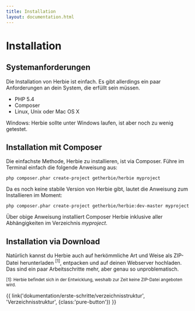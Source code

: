 ```yaml
---
title: Installation
layout: documentation.html
---
```


# Installation


## Systemanforderungen

Die Installation von Herbie ist einfach. Es gibt allerdings ein paar Anforderungen an dein
System, die erfüllt sein müssen.

- PHP 5.4
- Composer
- Linux, Unix oder Mac OS X

Windows:
Herbie sollte unter Windows laufen, ist aber noch zu wenig getestet.


## Installation mit Composer

Die einfachste Methode, Herbie zu installieren, ist via Composer. Führe im Terminal einfach
die folgende Anweisung aus:

    php composer.phar create-project getherbie/herbie myproject

Da es noch keine stabile Version von Herbie gibt, lautet die Anweisung zum Installieren im Moment:

    php composer.phar create-project getherbie/herbie:dev-master myproject

Über obige Anweisung installiert Composer Herbie inklusive aller Abhängigkeiten im
Verzeichnis *myproject*.


## Installation via Download

Natürlich kannst du Herbie auch auf herkömmliche Art und Weise als ZIP-Datei
herunterladen <sup>[1]</sup>, entpacken und auf deinen Webserver hochladen. Das sind ein paar
Arbeitsschritte mehr, aber genau so unproblematisch.

<small>[1]: Herbie befindet sich in der Entwicklung, weshalb zur Zeit keine
ZIP-Datei angeboten wird.</small>

<p class="pagination">{{ link('dokumentation/erste-schritte/verzeichnisstruktur', 'Verzeichnisstruktur<i class="fa fa-arrow-right"></i>', {class:'pure-button'}) }}</p>